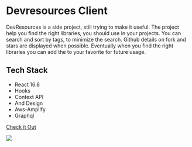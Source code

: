 # Devresources Client

DevResources is a side project, still trying to make it useful.
The project help you find the right libraries, you should use in your projects. You can search and sort by tags, to minimize the search. Github details on fork and stars are displayed when possible. Eventually when you find the right libraries you can add the to your favorite for future usage.

## Tech Stack

- React 16.8
- Hooks
- Context API
- And Design
- Aws-Amplify
- Graphql

[Check it Out](https://devresources.site)

![](https://github.com/niradler/devresources-client/blob/master/demo/devHome.png)